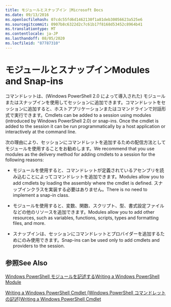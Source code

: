 ```yaml
---
title: モジュールとスナップイン |Microsoft Docs
ms.date: 09/13/2016
ms.openlocfilehash: 07cdc55fd6d1462130f1a81deb30056623a525e6
ms.sourcegitcommit: 0907b8c6322d2c7c61b17f8168d53452c8964b41
ms.translationtype: MT
ms.contentlocale: ja-JP
ms.lasthandoff: 08/05/2020
ms.locfileid: "87787310"
---
```

# <a name="modules-and-snap-ins"></a><span data-ttu-id="9e847-102">モジュールとスナップイン</span><span class="sxs-lookup"><span data-stu-id="9e847-102">Modules and Snap-ins</span></span>

<span data-ttu-id="9e847-103">コマンドレットは、(Windows PowerShell 2.0 によって導入された) モジュールまたはスナップインを使用してセッションに追加できます。コマンドレットをセッションに追加すると、ホストアプリケーションまたはコマンドラインで対話形式で実行できます。</span><span class="sxs-lookup"><span data-stu-id="9e847-103">Cmdlets can be added to a session using modules (introduced by Windows PowerShell 2.0) or snap-ins. Once the cmdlet is added to the session it can be run programmatically by a host application or interactively at the command line.</span></span>

<span data-ttu-id="9e847-104">次の理由により、セッションにコマンドレットを追加するための配信方法としてモジュールを使用することをお勧めします。</span><span class="sxs-lookup"><span data-stu-id="9e847-104">We recommend that you use modules as the delivery method for adding cmdlets to a session for the following reasons:</span></span>

- <span data-ttu-id="9e847-105">モジュールを使用すると、コマンドレットが定義されているアセンブリを読み込むことによってコマンドレットを追加できます。</span><span class="sxs-lookup"><span data-stu-id="9e847-105">Modules allow you to add cmdlets by loading the assembly where the cmdlet is defined.</span></span> <span data-ttu-id="9e847-106">スナップインクラスを実装する必要はありません。</span><span class="sxs-lookup"><span data-stu-id="9e847-106">There is no need to implement a snap-in class.</span></span>

- <span data-ttu-id="9e847-107">モジュールを使用すると、変数、関数、スクリプト、型、書式設定ファイルなどの他のリソースを追加できます。</span><span class="sxs-lookup"><span data-stu-id="9e847-107">Modules allow you to add other resources, such as variables, functions, scripts, types and formatting files, and more.</span></span>

- <span data-ttu-id="9e847-108">スナップインは、セッションにコマンドレットとプロバイダーを追加するためにのみ使用できます。</span><span class="sxs-lookup"><span data-stu-id="9e847-108">Snap-ins can be used only to add cmdlets and providers to the session.</span></span>

## <a name="see-also"></a><span data-ttu-id="9e847-109">参照</span><span class="sxs-lookup"><span data-stu-id="9e847-109">See Also</span></span>

[<span data-ttu-id="9e847-110">Windows PowerShell モジュールを記述する</span><span class="sxs-lookup"><span data-stu-id="9e847-110">Writing a Windows PowerShell Module</span></span>](writing-a-windows-powershell-module.md)

[<span data-ttu-id="9e847-111">Writing a Windows PowerShell Cmdlet (Windows PowerShell コマンドレットの記述)</span><span class="sxs-lookup"><span data-stu-id="9e847-111">Writing a Windows PowerShell Cmdlet</span></span>](../cmdlet/cmdlet-overview.md)
